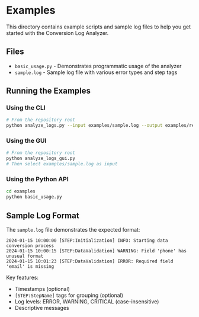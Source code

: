 # Examples

This directory contains example scripts and sample log files to help you get started with the Conversion Log Analyzer.

## Files

- `basic_usage.py` - Demonstrates programmatic usage of the analyzer
- `sample.log` - Sample log file with various error types and step tags

## Running the Examples

### Using the CLI

```bash
# From the repository root
python analyze_logs.py --input examples/sample.log --output examples/reports/
```

### Using the GUI

```bash
# From the repository root
python analyze_logs_gui.py
# Then select examples/sample.log as input
```

### Using the Python API

```bash
cd examples
python basic_usage.py
```

## Sample Log Format

The `sample.log` file demonstrates the expected format:

```
2024-01-15 10:00:00 [STEP:Initialization] INFO: Starting data conversion process
2024-01-15 10:00:15 [STEP:DataValidation] WARNING: Field 'phone' has unusual format
2024-01-15 10:01:23 [STEP:DataValidation] ERROR: Required field 'email' is missing
```

Key features:
- Timestamps (optional)
- `[STEP:StepName]` tags for grouping (optional)
- Log levels: ERROR, WARNING, CRITICAL (case-insensitive)
- Descriptive messages
